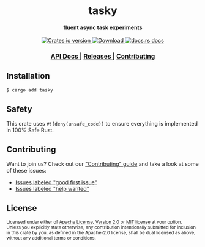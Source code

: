 <h1 align="center">tasky</h1>
<div align="center">
  <strong>
    fluent async task experiments
  </strong>
</div>

<br />

<div align="center">
  <!-- Crates version -->
  <a href="https://crates.io/crates/tasky">
    <img src="https://img.shields.io/crates/v/tasky.svg?style=flat-square"
    alt="Crates.io version" />
  </a>
  <!-- Downloads -->
  <a href="https://crates.io/crates/tasky">
    <img src="https://img.shields.io/crates/d/tasky.svg?style=flat-square"
      alt="Download" />
  </a>
  <!-- docs.rs docs -->
  <a href="https://docs.rs/tasky">
    <img src="https://img.shields.io/badge/docs-latest-blue.svg?style=flat-square"
      alt="docs.rs docs" />
  </a>
</div>

<div align="center">
  <h3>
    <a href="https://docs.rs/tasky">
      API Docs
    </a>
    <span> | </span>
    <a href="https://github.com/yoshuawuyts/tasky/releases">
      Releases
    </a>
    <span> | </span>
    <a href="https://github.com/yoshuawuyts/tasky/blob/master.github/CONTRIBUTING.md">
      Contributing
    </a>
  </h3>
</div>

## Installation
```sh
$ cargo add tasky
```

## Safety
This crate uses ``#![deny(unsafe_code)]`` to ensure everything is implemented in
100% Safe Rust.

## Contributing
Want to join us? Check out our ["Contributing" guide][contributing] and take a
look at some of these issues:

- [Issues labeled "good first issue"][good-first-issue]
- [Issues labeled "help wanted"][help-wanted]

[contributing]: https://github.com/yoshuawuyts/tasky/blob/master.github/CONTRIBUTING.md
[good-first-issue]: https://github.com/yoshuawuyts/tasky/labels/good%20first%20issue
[help-wanted]: https://github.com/yoshuawuyts/tasky/labels/help%20wanted

## License

<sup>
Licensed under either of <a href="LICENSE-APACHE">Apache License, Version
2.0</a> or <a href="LICENSE-MIT">MIT license</a> at your option.
</sup>

<br/>

<sub>
Unless you explicitly state otherwise, any contribution intentionally submitted
for inclusion in this crate by you, as defined in the Apache-2.0 license, shall
be dual licensed as above, without any additional terms or conditions.
</sub>
